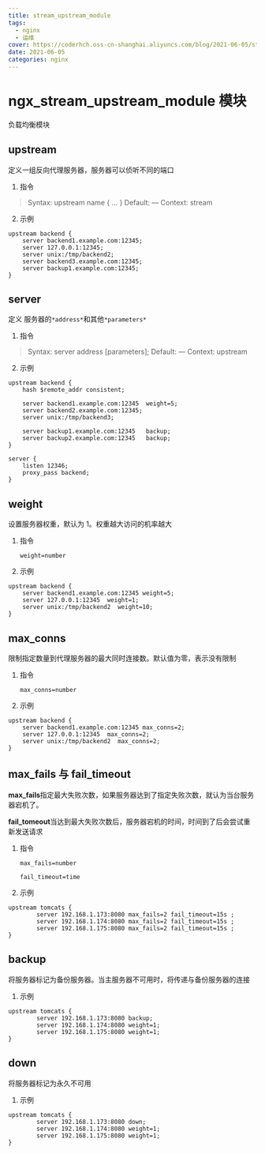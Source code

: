 ```yaml
---
title: stream_upstream_module
tags:
  - nginx
  - 运维
cover: https://coderhch.oss-cn-shanghai.aliyuncs.com/blog/2021-06-05/stream_upstream_module/62322952_p0_master1200.jpg
date: 2021-06-05
categories: nginx
---
```


# ngx_stream_upstream_module 模块

负载均衡模块

## upstream

定义一组反向代理服务器，服务器可以侦听不同的端口

1. 指令

> Syntax: upstream name { ... }
> Default: —
> Context: stream

2. 示例

```
upstream backend {
    server backend1.example.com:12345;
    server 127.0.0.1:12345;
    server unix:/tmp/backend2;
    server backend3.example.com:12345;
    server backup1.example.com:12345;
}
```

## server

定义 服务器的`*address*`和其他`*parameters*`

1. 指令

> Syntax: server address [parameters];
> Default: —
> Context: upstream

2. 示例

```
upstream backend {
    hash $remote_addr consistent;

    server backend1.example.com:12345  weight=5;
    server backend2.example.com:12345;
    server unix:/tmp/backend3;

    server backup1.example.com:12345   backup;
    server backup2.example.com:12345   backup;
}

server {
    listen 12346;
    proxy_pass backend;
}
```

## weight

设置服务器权重，默认为 1。权重越大访问的机率越大

1. 指令

   `weight=number`

2. 示例

```
upstream backend {
    server backend1.example.com:12345 weight=5;
    server 127.0.0.1:12345  weight=1;
    server unix:/tmp/backend2  weight=10;
}
```

## max_conns

限制指定数量到代理服务器的最大同时连接数。默认值为零，表示没有限制

1. 指令

   `max_conns=number`

2. 示例

```
upstream backend {
    server backend1.example.com:12345 max_conns=2;
    server 127.0.0.1:12345  max_conns=2;
    server unix:/tmp/backend2  max_conns=2;
}
```

## max_fails 与 fail_timeout

**max_fails**指定最大失败次数，如果服务器达到了指定失败次数，就认为当台服务器宕机了。

**fail_tomeout**当达到最大失败次数后，服务器宕机的时间，时间到了后会尝试重新发送请求

1. 指令

   `max_fails=number`

   `fail_timeout=time`

2. 示例

```
upstream tomcats {
        server 192.168.1.173:8080 max_fails=2 fail_timeout=15s ;
        server 192.168.1.174:8080 max_fails=2 fail_timeout=15s ;
        server 192.168.1.175:8080 max_fails=2 fail_timeout=15s ;
}
```

## backup

将服务器标记为备份服务器。当主服务器不可用时，将传递与备份服务器的连接

1. 示例

```
upstream tomcats {
        server 192.168.1.173:8080 backup;
        server 192.168.1.174:8080 weight=1;
        server 192.168.1.175:8080 weight=1;
}
```

## down

将服务器标记为永久不可用

1. 示例

```
upstream tomcats {
        server 192.168.1.173:8080 down;
        server 192.168.1.174:8080 weight=1;
        server 192.168.1.175:8080 weight=1;
}
```
